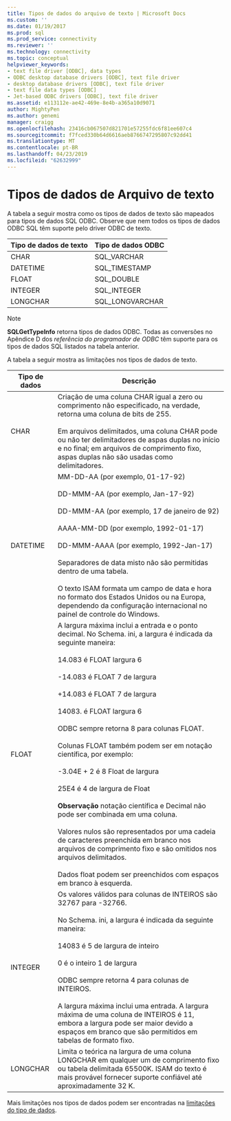 ```yaml
---
title: Tipos de dados do arquivo de texto | Microsoft Docs
ms.custom: ''
ms.date: 01/19/2017
ms.prod: sql
ms.prod_service: connectivity
ms.reviewer: ''
ms.technology: connectivity
ms.topic: conceptual
helpviewer_keywords:
- text file driver [ODBC], data types
- ODBC desktop database drivers [ODBC], text file driver
- desktop database drivers [ODBC], text file driver
- text file data types [ODBC]
- Jet-based ODBC drivers [ODBC], text file driver
ms.assetid: e113112e-ae42-469e-8e4b-a365a10d9071
author: MightyPen
ms.author: genemi
manager: craigg
ms.openlocfilehash: 23416cb067507d821701e57255fdc6f81ee607c4
ms.sourcegitcommit: f7fced330b64d6616aeb8766747295807c92dd41
ms.translationtype: MT
ms.contentlocale: pt-BR
ms.lasthandoff: 04/23/2019
ms.locfileid: "62632999"
---
```

# <a name="text-file-data-types"></a>Tipos de dados de Arquivo de texto
A tabela a seguir mostra como os tipos de dados de texto são mapeados para tipos de dados SQL ODBC. Observe que nem todos os tipos de dados ODBC SQL têm suporte pelo driver ODBC de texto.  
  
|Tipo de dados de texto|Tipo de dados ODBC|  
|--------------------|--------------------|  
|CHAR|SQL_VARCHAR|  
|DATETIME|SQL_TIMESTAMP|  
|FLOAT|SQL_DOUBLE|  
|INTEGER|SQL_INTEGER|  
|LONGCHAR|SQL_LONGVARCHAR|  
  
> [!NOTE]  
>  **SQLGetTypeInfo** retorna tipos de dados ODBC. Todas as conversões no Apêndice D dos *referência do programador de ODBC* têm suporte para os tipos de dados SQL listados na tabela anterior.  
  
 A tabela a seguir mostra as limitações nos tipos de dados de texto.  
  
|Tipo de dados|Descrição|  
|---------------|-----------------|  
|CHAR|Criação de uma coluna CHAR igual a zero ou comprimento não especificado, na verdade, retorna uma coluna de bits de 255.<br /><br /> Em arquivos delimitados, uma coluna CHAR pode ou não ter delimitadores de aspas duplas no início e no final; em arquivos de comprimento fixo, aspas duplas não são usadas como delimitadores.|  
|DATETIME|MM-DD-AA (por exemplo, 01-17-92)<br /><br /> DD-MMM-AA (por exemplo, Jan-17-92)<br /><br /> DD-MMM-AA (por exemplo, 17 de janeiro de 92)<br /><br /> AAAA-MM-DD (por exemplo, 1992-01-17)<br /><br /> DD-MMM-AAAA (por exemplo, 1992-Jan-17)<br /><br /> Separadores de data misto não são permitidas dentro de uma tabela.<br /><br /> O texto ISAM formata um campo de data e hora no formato dos Estados Unidos ou na Europa, dependendo da configuração internacional no painel de controle do Windows.|  
|FLOAT|A largura máxima inclui a entrada e o ponto decimal. No Schema. ini, a largura é indicada da seguinte maneira:<br /><br /> 14.083 é FLOAT largura 6<br /><br /> -14.083 é FLOAT 7 de largura<br /><br /> +14.083 é FLOAT 7 de largura<br /><br /> 14083. é FLOAT largura 6<br /><br /> ODBC sempre retorna 8 para colunas FLOAT.<br /><br /> Colunas FLOAT também podem ser em notação científica, por exemplo:<br /><br /> -3.04E + 2 é 8 Float de largura<br /><br /> 25E4 é 4 de largura de Float<br /><br /> **Observação** notação científica e Decimal não pode ser combinada em uma coluna.<br /><br /> Valores nulos são representados por uma cadeia de caracteres preenchida em branco nos arquivos de comprimento fixo e são omitidos nos arquivos delimitados.<br /><br /> Dados float podem ser preenchidos com espaços em branco à esquerda.|  
|INTEGER|Os valores válidos para colunas de INTEIROS são 32767 para -32766.<br /><br /> No Schema. ini, a largura é indicada da seguinte maneira:<br /><br /> 14083 é 5 de largura de inteiro<br /><br /> 0 é o inteiro 1 de largura<br /><br /> ODBC sempre retorna 4 para colunas de INTEIROS.<br /><br /> A largura máxima inclui uma entrada. A largura máxima de uma coluna de INTEIROS é 11, embora a largura pode ser maior devido a espaços em branco que são permitidos em tabelas de formato fixo.|  
|LONGCHAR|Limita o teórica na largura de uma coluna LONGCHAR em qualquer um de comprimento fixo ou tabela delimitada 65500K. ISAM do texto é mais provável fornecer suporte confiável até aproximadamente 32 K.|  
  
 Mais limitações nos tipos de dados podem ser encontradas na [limitações do tipo de dados](../../odbc/microsoft/data-type-limitations.md).
